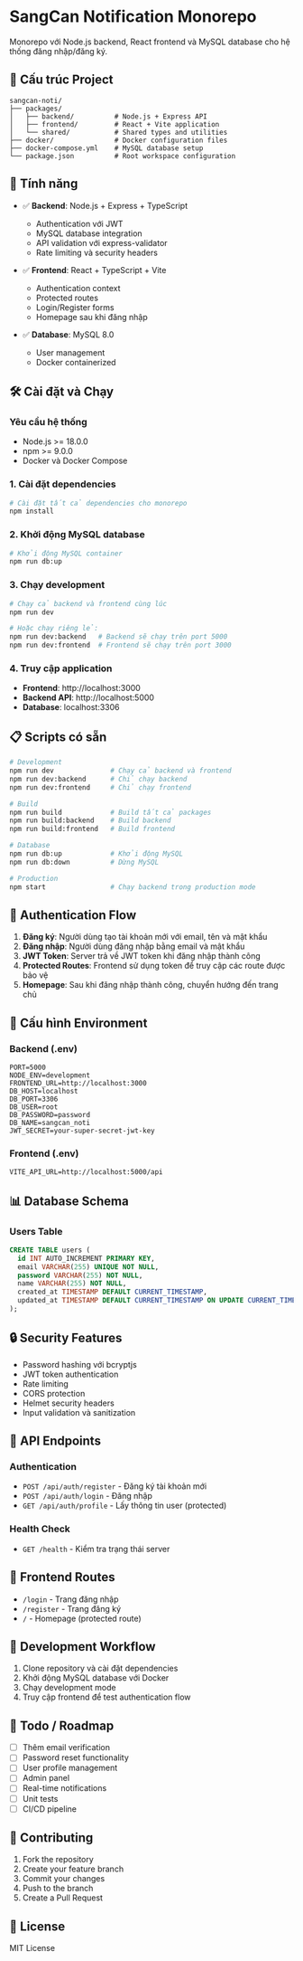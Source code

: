 # SangCan Notification Monorepo

Monorepo với Node.js backend, React frontend và MySQL database cho hệ thống đăng nhập/đăng ký.

## 📁 Cấu trúc Project

```
sangcan-noti/
├── packages/
│   ├── backend/          # Node.js + Express API
│   ├── frontend/         # React + Vite application
│   └── shared/           # Shared types and utilities
├── docker/               # Docker configuration files
├── docker-compose.yml    # MySQL database setup
└── package.json          # Root workspace configuration
```

## 🚀 Tính năng

- ✅ **Backend**: Node.js + Express + TypeScript
  - Authentication với JWT
  - MySQL database integration
  - API validation với express-validator
  - Rate limiting và security headers
  
- ✅ **Frontend**: React + TypeScript + Vite
  - Authentication context
  - Protected routes
  - Login/Register forms
  - Homepage sau khi đăng nhập

- ✅ **Database**: MySQL 8.0
  - User management
  - Docker containerized

## 🛠️ Cài đặt và Chạy

### Yêu cầu hệ thống
- Node.js >= 18.0.0
- npm >= 9.0.0
- Docker và Docker Compose

### 1. Cài đặt dependencies

```bash
# Cài đặt tất cả dependencies cho monorepo
npm install
```

### 2. Khởi động MySQL database

```bash
# Khởi động MySQL container
npm run db:up
```

### 3. Chạy development

```bash
# Chạy cả backend và frontend cùng lúc
npm run dev

# Hoặc chạy riêng lẻ:
npm run dev:backend   # Backend sẽ chạy trên port 5000
npm run dev:frontend  # Frontend sẽ chạy trên port 3000
```

### 4. Truy cập application

- **Frontend**: http://localhost:3000
- **Backend API**: http://localhost:5000
- **Database**: localhost:3306

## 📋 Scripts có sẵn

```bash
# Development
npm run dev              # Chạy cả backend và frontend
npm run dev:backend      # Chỉ chạy backend
npm run dev:frontend     # Chỉ chạy frontend

# Build
npm run build            # Build tất cả packages
npm run build:backend    # Build backend
npm run build:frontend   # Build frontend

# Database
npm run db:up            # Khởi động MySQL
npm run db:down          # Dừng MySQL

# Production
npm start                # Chạy backend trong production mode
```

## 🔐 Authentication Flow

1. **Đăng ký**: Người dùng tạo tài khoản mới với email, tên và mật khẩu
2. **Đăng nhập**: Người dùng đăng nhập bằng email và mật khẩu
3. **JWT Token**: Server trả về JWT token khi đăng nhập thành công
4. **Protected Routes**: Frontend sử dụng token để truy cập các route được bảo vệ
5. **Homepage**: Sau khi đăng nhập thành công, chuyển hướng đến trang chủ

## 🔧 Cấu hình Environment

### Backend (.env)
```env
PORT=5000
NODE_ENV=development
FRONTEND_URL=http://localhost:3000
DB_HOST=localhost
DB_PORT=3306
DB_USER=root
DB_PASSWORD=password
DB_NAME=sangcan_noti
JWT_SECRET=your-super-secret-jwt-key
```

### Frontend (.env)
```env
VITE_API_URL=http://localhost:5000/api
```

## 📊 Database Schema

### Users Table
```sql
CREATE TABLE users (
  id INT AUTO_INCREMENT PRIMARY KEY,
  email VARCHAR(255) UNIQUE NOT NULL,
  password VARCHAR(255) NOT NULL,
  name VARCHAR(255) NOT NULL,
  created_at TIMESTAMP DEFAULT CURRENT_TIMESTAMP,
  updated_at TIMESTAMP DEFAULT CURRENT_TIMESTAMP ON UPDATE CURRENT_TIMESTAMP
);
```

## 🔒 Security Features

- Password hashing với bcryptjs
- JWT token authentication
- Rate limiting
- CORS protection
- Helmet security headers
- Input validation và sanitization

## 🧪 API Endpoints

### Authentication
- `POST /api/auth/register` - Đăng ký tài khoản mới
- `POST /api/auth/login` - Đăng nhập
- `GET /api/auth/profile` - Lấy thông tin user (protected)

### Health Check
- `GET /health` - Kiểm tra trạng thái server

## 📱 Frontend Routes

- `/login` - Trang đăng nhập
- `/register` - Trang đăng ký
- `/` - Homepage (protected route)

## 🔄 Development Workflow

1. Clone repository và cài đặt dependencies
2. Khởi động MySQL database với Docker
3. Chạy development mode
4. Truy cập frontend để test authentication flow

## 📝 Todo / Roadmap

- [ ] Thêm email verification
- [ ] Password reset functionality
- [ ] User profile management
- [ ] Admin panel
- [ ] Real-time notifications
- [ ] Unit tests
- [ ] CI/CD pipeline

## 🤝 Contributing

1. Fork the repository
2. Create your feature branch
3. Commit your changes
4. Push to the branch
5. Create a Pull Request

## 📄 License

MIT License
